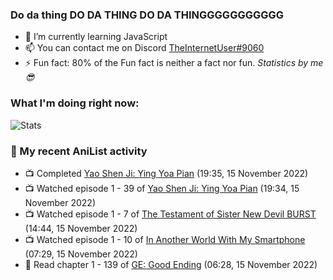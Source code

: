 ### Do da thing DO DA THING DO DA THINGGGGGGGGGGG

<!-- **TheInternetUser0/TheInternetUser0** is a ✨ _special_ ✨ repository because its `README.md` (this file) appears on your GitHub profile. -->


- 🌱 I’m currently learning JavaScript
- 📫 You can contact me on Discord [TheInternetUser#9060](https://discord.com/users/534117072796385300)
- ⚡ Fun fact: 80% of the Fun fact is neither a fact nor fun. _Statistics by me 😎_

### What I'm doing right now:
![Stats](https://discord.c99.nl/widget/theme-3/534117072796385300.png)

### 🌸 My recent AniList activity

<!-- ANILIST_ACTIVITY:start -->

-   📺 Completed [Yao Shen Ji: Ying Yoa Pian](https://anilist.co/anime/104959) (19:35, 15 November 2022)
-   📺 Watched episode 1 - 39 of [Yao Shen Ji: Ying Yoa Pian](https://anilist.co/anime/104959) (19:34, 15 November 2022)
-   📺 Watched episode 1 - 7 of [The Testament of Sister New Devil BURST](https://anilist.co/anime/21110) (14:44, 15 November 2022)
-   📺 Watched episode 1 - 10 of [In Another World With My Smartphone](https://anilist.co/anime/98491) (07:29, 15 November 2022)
-   📖 Read chapter 1 - 139 of [GE: Good Ending](https://anilist.co/manga/45578) (06:28, 15 November 2022)

<!-- ANILIST_ACTIVITY:end -->
